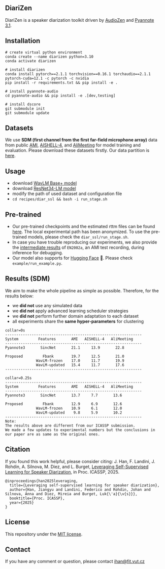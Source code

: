 ## DiariZen
DiariZen is a speaker diarization toolkit driven by [AudioZen](https://github.com/haoxiangsnr/spiking-fullsubnet) and [Pyannote 3.1](https://huggingface.co/pyannote/speaker-diarization-3.1). 


## Installation
```
# create virtual python environment
conda create --name diarizen python=3.10
conda activate diarizen

# install diarizen 
conda install pytorch==2.1.1 torchvision==0.16.1 torchaudio==2.1.1 pytorch-cuda=12.1 -c pytorch -c nvidia
pip install -r requirements.txt && pip install -e .

# install pyannote-audio
cd pyannote-audio && pip install -e .[dev,testing]

# install dscore
git submodule init
git submodule update
```

## Datasets
We use **SDM (first channel from the first far-field microphone array)** data from public [AMI](https://github.com/pyannote/AMI-diarization-setup/tree/main/pyannote), [AISHELL-4](https://www.openslr.org/111/), and [AliMeeting](https://openslr.org/119/) for model training and evaluation. Please download these datasets firstly. Our data partition is [here](https://github.com/BUTSpeechFIT/DiariZen/tree/main/recipes/diar_ssl/data/AMI_AliMeeting_AISHELL4).

## Usage
- download [WavLM Base+ model](https://github.com/microsoft/unilm/blob/master/wavlm/README.md)
- download [ResNet34-LM model](https://huggingface.co/pyannote/wespeaker-voxceleb-resnet34-LM)
- modify the path of used dataset and configuration file
- `cd recipes/diar_ssl && bash -i run_stage.sh`


## Pre-trained 
- Our pre-trained checkpoints and the estimated rttm files can be found [here](https://1drv.ms/f/s!Al8zHxdaFGuCi1W9tTb7TGcy1b_a?e=8pcjK0). The local experimental path has been anonymized. To use the pre-trained models, please check the `diar_ssl/run_stage.sh`.
- In case you have trouble reproducing our experiments, we also provide the [intermediate results](https://1drv.ms/f/s!Al8zHxdaFGuCi078zX3bYwaTsaE3?e=moycQ7) of `EN2002a`, an AMI test recording,  during inference for debugging.   
- Our model also supports for [Hugging Face](https://huggingface.co/BUT-FIT/diarizen-meeting-base) 🤗. Please check `example/run_example.py`.

## Results (SDM)
We aim to make the whole pipeline as simple as possible. Therefore, for the results below: 
- we **did not** use any simulated data
- we **did not** apply advanced learning scheduler strategies
- we **did not** perform further domain adaptation to each dataset 
- all experiments share the **same hyper-parameters** for clustering
``` 
collar=0s                           
--------------------------------------------------------------
System         Features       AMI   AISHELL-4   AliMeeting         
--------------------------------------------------------------
Pyannote3       SincNet       21.1     13.9       22.8

Proposed         Fbank        19.7     12.5       21.0
              WavLM-frozen    17.0     11.7       19.9
              WavLM-updated   15.4     11.7       17.6
--------------------------------------------------------------

collar=0.25s 
--------------------------------------------------------------
System         Features       AMI   AISHELL-4   AliMeeting         
--------------------------------------------------------------
Pyannote3       SincNet       13.7     7.7       13.6

Proposed         Fbank        12.9     6.9       12.6
              WavLM-frozen    10.9     6.1       12.0
              WavLM-updated    9.8     5.9       10.2
--------------------------------------------------------------
Note:
The results above are different from our ICASSP submission. 
We made a few updates to experimental numbers but the conclusions in our paper are as same as the original ones.
```

## Citation
If you found this work helpful, please consider citing:
J. Han, F. Landini, J. Rohdin, A. Silnova, M. Diez, and L. Burget, [Leveraging Self-Supervised Learning for Speaker Diarization](https://arxiv.org/pdf/2409.09408), in Proc. ICASSP, 2025.
```
@inproceedings{han2025leveraging,
  title={Leveraging self-supervised learning for speaker diarization},
  author={Han, Jiangyu and Landini, Federico and Rohdin, Johan and Silnova, Anna and Diez, Mireia and Burget, Luk{\'a}{\v{s}}},
  booktitle={Proc. ICASSP},
  year={2025}
}

```


## License
This repository under the [MIT license](https://github.com/BUTSpeechFIT/DiariZen/blob/main/LICENSE).

## Contact
If you have any comment or question, please contact ihan@fit.vut.cz
